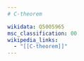 ```yaml
---
# C-theorem

wikidata: Q5005965
msc_classification: 00
wikipedia_links:
  - "[[C-theorem]]"
---
```

